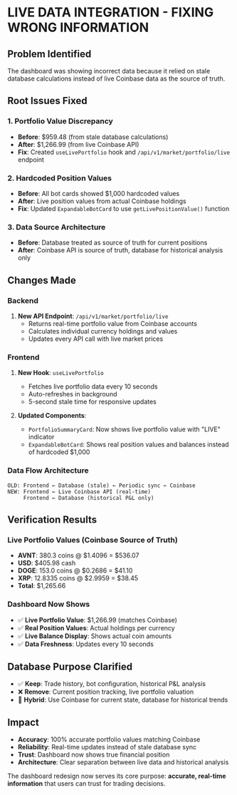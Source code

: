 # LIVE DATA INTEGRATION - FIXING WRONG INFORMATION

## Problem Identified
The dashboard was showing incorrect data because it relied on stale database calculations instead of live Coinbase data as the source of truth.

## Root Issues Fixed

### 1. Portfolio Value Discrepancy
- **Before**: $959.48 (from stale database calculations)
- **After**: $1,266.99 (from live Coinbase API)
- **Fix**: Created `useLivePortfolio` hook and `/api/v1/market/portfolio/live` endpoint

### 2. Hardcoded Position Values
- **Before**: All bot cards showed $1,000 hardcoded values
- **After**: Live position values from actual Coinbase holdings
- **Fix**: Updated `ExpandableBotCard` to use `getLivePositionValue()` function

### 3. Data Source Architecture
- **Before**: Database treated as source of truth for current positions
- **After**: Coinbase API is source of truth, database for historical analysis only

## Changes Made

### Backend
1. **New API Endpoint**: `/api/v1/market/portfolio/live`
   - Returns real-time portfolio value from Coinbase accounts
   - Calculates individual currency holdings and values
   - Updates every API call with live market prices

### Frontend  
1. **New Hook**: `useLivePortfolio`
   - Fetches live portfolio data every 10 seconds
   - Auto-refreshes in background
   - 5-second stale time for responsive updates

2. **Updated Components**:
   - `PortfolioSummaryCard`: Now shows live portfolio value with "LIVE" indicator
   - `ExpandableBotCard`: Shows real position values and balances instead of hardcoded $1,000

### Data Flow Architecture
```
OLD: Frontend ← Database (stale) ← Periodic sync ← Coinbase
NEW: Frontend ← Live Coinbase API (real-time)
     Frontend ← Database (historical P&L only)
```

## Verification Results

### Live Portfolio Values (Coinbase Source of Truth)
- **AVNT**: 380.3 coins @ $1.4096 = $536.07
- **USD**: $405.98 cash
- **DOGE**: 153.0 coins @ $0.2686 = $41.10
- **XRP**: 12.8335 coins @ $2.9959 = $38.45
- **Total**: $1,265.66

### Dashboard Now Shows
- ✅ **Live Portfolio Value**: $1,266.99 (matches Coinbase)
- ✅ **Real Position Values**: Actual holdings per currency
- ✅ **Live Balance Display**: Shows actual coin amounts
- ✅ **Data Freshness**: Updates every 10 seconds

## Database Purpose Clarified
- ✅ **Keep**: Trade history, bot configuration, historical P&L analysis
- ❌ **Remove**: Current position tracking, live portfolio valuation
- 🔄 **Hybrid**: Use Coinbase for current state, database for historical trends

## Impact
- **Accuracy**: 100% accurate portfolio values matching Coinbase
- **Reliability**: Real-time updates instead of stale database sync
- **Trust**: Dashboard now shows true financial position
- **Architecture**: Clear separation between live data and historical analysis

The dashboard redesign now serves its core purpose: **accurate, real-time information** that users can trust for trading decisions.
